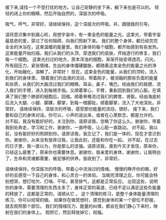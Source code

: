   接下来,请找一个不受打扰的地方。让自己安静的坐下来，躺下来也是可以的。
轻轻的闭上你的眼睛，然后开始自然的，深层次的呼吸。

吸气，呼气，非常好。请继续保持，这个深层次的呼吸，并，跟随我的引导。

请将意识集中到眉心轮，观想宇宙中，有一束金色的能量之光。这束光，带着宇宙最慈悲的爱，穿过了任何阻碍，向我们照射下来。
我们的整个身体，都已经完完全全的沐浴在，这束温暖的能量里。我们身体的每个细胞，都开始感到有些发热。这束能量开始扫描，我们从我们的头顶，穿透我们的皮肤，开始逐行的修复，我们每一个细胞。
这束光扫过的地方，原本浑浊的细胞，渐渐开始变得透亮，闪光。所有因压力，紧张情绪，生出的身体僵硬酸胀，都随着这束金色的能量之光的净化，开始融化，溶解了。非常好！
现在，这束金色的能量，从我们的顶轮，流入到我们的身体里。
随着我们的血液的流动，带着刚才，被消融的那些负面的能量和杂质，从我们的大脑流过我们的眼睛，耳朵，鼻子，嘴巴。经由我们的肩膀，流入我们的手臂，进入到每根手指。又顺着掌心，手臂，重新回到我们的心脏。在填满了我们整个肺部的细胞后，回缩。顺着脊椎流过我们的脾胃，肾脏。经由海底轮后流入大腿、小腿、脚踝，脚掌，到每一根脚趾。顺着脚掌，流入了大地深处。非常好。
请继续保持，深层次的呼吸，感受那份能量的流动，很好。
接下来，我们要和自己的身体对话。你可以，小声的说出来，或者在心里默念，都是允许的。
对不起，我没有能好好的，关注到你。请原谅我，忽略了你这么久。谢谢你，带着我到处奔走，学习和工作，谢谢你，一直呼吸，让心脏一直跳动。
对不起，我以前，没有能好好的照顾到你。请原谅我，我忘记了，我们是一体的，现在才意识到你。谢谢你，从来没有放弃过我，让我此刻，还能和你在一起。
对不起，在过去的日子里，我一直以为，你是那么的坚强。请原谅我，直到今天才发现，原来你，已经这么疲惫了，原来你也需要休息。谢谢你，我亲爱的身体，谢谢你，让我明白了，生命和灵魂都需要，被足够的供养。我收到了，非常好。

请继续保持，你深层次的呼吸，带着心中流淌过的情绪。
慢慢的睁开你的眼，好好的去感受一下自己的身体，和心灵合一的体验。
当做完清理之后，你可能会特别想哭，想打哈欠、打嗝、干呕，甚至排气，这都是正常反应。
出现这些，说明你的身体，需要清理的东西太多了，身体正常的渠道，已经不足以满足这些负能量的释放了，这都是正常的，请顺从它 。
这个清理的练习，是整个身体能量清理的练习，你可以经常的做。
如果你在做冥想时，感觉到身体的某一个部位不舒服，就去观照那个部位。
我们的情绪压力、能量的纠缠，都会在我们静心下来时，映射在我们的身体上。 观照它，然后释放掉它，祝福。
